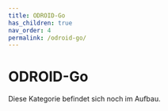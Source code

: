 ```yaml
---
title: ODROID-Go
has_children: true
nav_order: 4
permalink: /odroid-go/
---
```


# ODROID-Go

Diese Kategorie befindet sich noch im Aufbau.